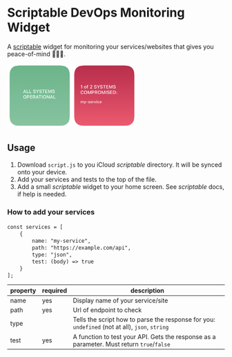# Scriptable DevOps Monitoring Widget

A [scriptable](https://scriptable.app/) widget for monitoring your services/websites that gives you peace-of-mind 🧘🏻‍♂️.

<img src="preview.png" width="300px">

## Usage

1. Download `script.js` to you iCloud _scriptable_ directory. It will be synced onto your device.
2. Add your services and tests to the top of the file.
3. Add a small _scriptable_ widget to your home screen. See _scriptable_ docs, if help is needed.

### How to add your services

```
const services = [
    {
        name: "my-service",
        path: "https://example.com/api",
        type: "json",
        test: (body) => true
    }
];
```

| property | required | description                                                                                    |
| -------- | -------- | ---------------------------------------------------------------------------------------------- |
| name     | yes      | Display name of your service/site                                                              |
| path     | yes      | Url of endpoint to check                                                                       |
| type     |          | Tells the script how to parse the response for you: `undefined` (not at all), `json`, `string` |
| test     | yes      | A function to test your API. Gets the response as a parameter. Must return `true`/`false`      |
